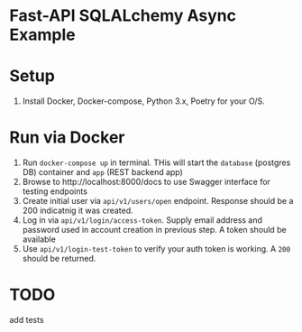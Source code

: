 # Fast-API SQLALchemy Async Example


# Setup

1. Install Docker, Docker-compose, Python 3.x, Poetry for your O/S.



# Run via Docker
1. Run `docker-compose up` in terminal. THis will start the `database` (postgres DB) container and `app` (REST backend app)
1. Browse to http://localhost:8000/docs to use Swagger interface for testing endpoints
1. Create initial user via `api/v1/users/open` endpoint. Response should be a 200 indicatnig it was created.
1. Log in via `api/v1/login/access-token`. Supply email address and password used in account creation in previous step. A token should be available
1. Use `api/v1/login-test-token` to verify your auth token is working. A `200` should be returned.


# TODO
add tests



